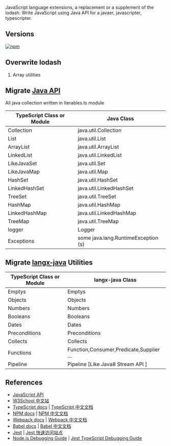 JavaScript language extensions,  a replacement or a supplement of the lodash. Write JavaScript using Java API for a javaer, javascripter, typescripter.


## Versions
[![npm](https://img.shields.io/badge/npm-v1.0.7-green.svg)](https://www.npmjs.com/package/langx-js/v/1.0.7)

## Overwrite lodash
1. Array utilities

## Migrate [Java API](https://docs.oracle.com/javase/7/docs/api/)

All java collection written in Iterables.ts module

|TypeScript Class or Module | Java Class          |
|-----------------|---------------------|
|Collection       |java.util.Collection |
|List             |java.util.List       |
|ArrayList        |java.util.ArrayList  |
|LinkedList       |java.util.LinkedList |
|LikeJavaSet      |java.util.Set        |
|LikeJavaMap      |java.util.Map        |
|HashSet|java.util.HashSet|
|LinkedHashSet|java.util.LinkedHashSet|
|TreeSet|java.util.TreeSet|
|HashMap|java.util.HashMap|
|LinkedHashMap|java.util.LinkedHashMap|
|TreeMap|java.util.TreeMap|
|logger      |Logger        |
|Exceptions| some java.lang.RuntimeException (s)|


## Migrate [langx-java](https://github.com/fangjinuo/langx-java) Utilities
|TypeScript Class or Module | langx-java Class    |
|-----------------|---------------------|
|Emptys           |Emptys               |
|Objects          |Objects              |
|Numbers| Numbers|
|Booleans| Booleans|
|Dates| Dates|
|Preconditions    |Preconditions        |
|Collects       |Collects |
|Functions| Function,Consumer,Predicate,Supplier ... |
|Pipeline|Pipeline [Like Java8 Stream API ]|


## References
+ [JavaScript API](https://developer.mozilla.org/zh-CN/docs/Web/JavaScript)
+ [W3School 中文站](https://www.w3cschool.cn/)
+ [TypeScript docs](http://www.typescriptlang.org/docs/handbook/basic-types.html) | [TypeScript 中文文档](http://bigsec.net/b52/typescript-handbook/)
+ [NPM docs](https://docs.npmjs.com/cli-documentation/) | [NPM 中文文档](https://www.npmjs.cn/)
+ [Webpack docs](https://webpack.js.org/) | [Webpack 中文文档](https://www.webpackjs.com/concepts/)
+ [Babel docs](https://babeljs.io/docs/en/) | [Babel 中文文档](https://www.babeljs.cn/docs/)
+ [Jest](https://jestjs.io/) | [Jest 快速访问站点](https://www.w3cschool.cn/doc_jest/)
+ [Node.js Debugging Guide](https://nodejs.org/en/docs/guides/debugging-getting-started/) | [Jest TypeScript Debugging Guide](https://www.cnblogs.com/f1194361820/p/12497298.html)

